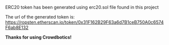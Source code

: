 ERC20 token has been generated using erc20.sol file found in this project

The url of the generated token is: https://ropsten.etherscan.io/token/0x31F162B29F63a6d7B1ceB750A0c6574F6ab8E132

**Thanks for using Crowdbotics!**